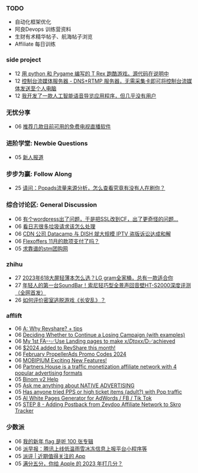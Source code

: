 ### TODO
-  自动化框架优化
-  阿良Devops 训练营资料
-  生财有术精华帖子、航海帖子浏览
-  Affiliate 每日训练

### side project
<!-- sideproject:START -->
-  12 [用 python 和 Pygame 编写的 T Rex 跑酷游戏。源代码在说明中](https://www.youtube.com/watch?v=pZySIXSelCA)
-  12 [控制台流媒体服务器 - DNS+RTMP 服务器，无需采集卡即可将控制台流媒体发送至个人电脑](https://github.com/Aioros/console-streaming-server)
-  12 [我开发了一款人工智能语音导览应用程序，但几乎没有用户](https://www.reddit.com/r/SideProject/comments/18gpp0e/ive_built_an_ai_audio_tour_app_but_have_almost_no/)<!-- sideproject:END -->


### 无忧分享
<!-- ruyo:START -->
-  06 [推荐几款目前可用的免费电视直播软件](https://51.ruyo.net/18608.html)<!-- ruyo:END -->

### 进阶学堂: Newbie Questions
<!-- advertcn1:START -->
-  05 [新人报道](https://www.advertcn.com/thread-113930-1-1.html)<!-- advertcn1:END -->

### 步步为赢: Follow Along
<!-- advertcn2:START -->
-  25 [请问：Popads流量来源分析，怎么查看究竟有没有人在刷你？](https://www.advertcn.com/thread-113807-1-1.html)<!-- advertcn2:END -->

### 综合讨论区: General Discussion
<!-- advertcn3:START -->
-  06 [有个wordpress出了问题，于是把SSL改到CF，出了更奇怪的问题...](https://www.advertcn.com/thread-113937-1-1.html)
-  06 [看日志很多垃圾请求该怎么处理](https://www.advertcn.com/thread-113935-1-1.html)
-  06 [CDN 公司 Datacamp 与 DISH 就大规模 IPTV 盗版诉讼达成和解](https://www.advertcn.com/thread-113934-1-1.html)
-  06 [Flexoffers 11月的款项支付了吗？](https://www.advertcn.com/thread-113933-1-1.html)
-  05 [求靠谱的stm团购网](https://www.advertcn.com/thread-113929-1-1.html)<!-- advertcn3:END -->


### zhihu
<!-- zhihu:START -->
-  27 [2023年618大屏轻薄本怎么选？LG gram全家桶，总有一款适合你](http://zhuanlan.zhihu.com/p/632641888?utm_campaign=rss&utm_medium=rss&utm_source=rss&utm_content=title)
-  27 [年轻人的第一台SoundBar！索尼轻巧型全景声回音壁HT-S2000深度评测（全网首发）](http://zhuanlan.zhihu.com/p/630990296?utm_campaign=rss&utm_medium=rss&utm_source=rss&utm_content=title)
-  26 [如何评价密室逃脱游戏《长安乱》？](http://www.zhihu.com/question/563950552/answer/3045961312?utm_campaign=rss&utm_medium=rss&utm_source=rss&utm_content=title)<!-- zhihu:END -->

### afflift
<!-- afflift:START -->
-  06 [A: Why Revshare? + tips](https://afflift.com/f/threads/a-why-revshare-tips.10241/)
-  06 [Deciding Whether to Continue a Losing Campaign &lpar;with examples&rpar;](https://afflift.com/f/threads/deciding-whether-to-continue-a-losing-campaign-with-examples.12595/)
-  06 [My 1st FA--✅Use Landing pages to make x$/D to xx$/D✅achieved](https://afflift.com/f/threads/my-1st-fa-%E2%9C%85use-landing-pages-to-make-x-d-to-xx-d%E2%9C%85achieved.12502/)
-  06 [$2024 added to RevShare this month!](https://afflift.com/f/threads/2024-added-to-revshare-this-month.12403/)
-  06 [February PropellerAds Promo Codes 2024](https://afflift.com/f/threads/february-propellerads-promo-codes-2024.12592/)
-  06 [MOBIPIUM Exciting New Features!](https://afflift.com/f/threads/mobipium-exciting-new-features.12551/)
-  06 [Partners.House is a traffic monetization affiliate network with 4 popular advertising formats](https://afflift.com/f/threads/partners-house-is-a-traffic-monetization-affiliate-network-with-4-popular-advertising-formats.12128/)
-  05 [Binom v2 Help](https://afflift.com/f/threads/binom-v2-help.12511/)
-  05 [Ask me anything about NATIVE ADVERTISING](https://afflift.com/f/threads/ask-me-anything-about-native-advertising.12499/)
-  05 [Has anyone tried PPS or high ticket items &lpar;adult?&rpar; with Pop traffic](https://afflift.com/f/threads/has-anyone-tried-pps-or-high-ticket-items-adult-with-pop-traffic.12566/)
-  05 [AI White Pages Generator for AdWords / FB / Tik Tok](https://afflift.com/f/threads/ai-white-pages-generator-for-adwords-fb-tik-tok.12535/)
-  05 [STEP 8 - Adding Postback from Zeydoo Affiliate Network to Skro Tracker](https://afflift.com/f/threads/step-8-adding-postback-from-zeydoo-affiliate-network-to-skro-tracker.12319/)<!-- afflift:END -->

### 少数派
<!-- sspai:START -->
-  06 [我的新年 flag 是听 100 张专辑](https://sspai.com/post/86287)
-  06 [派早报：腾讯上线低温雨雪冰冻信息上报平台小程序等](https://sspai.com/post/86345)
-  05 [派评 | 近期值得关注的 App](https://sspai.com/post/86335)
-  05 [满分五分，你给 Apple 的 2023 年打几分？](https://sspai.com/post/83281)<!-- sspai:END -->
